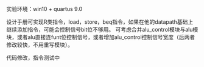 
实验环境：win10 + quartus 9.0 

设计手册可实现R类指令，load，store，beq指令，如果在他的datapath基础上继续添加指令，可能会控制信号bit位不够用。
可考虑合并alu_control模块与alu模块，或者alu直接连funt位控制信号，或者增加alu_control控制信号宽度（后两者修改较快，不用重写模块）。

代码修改，指令测试中
